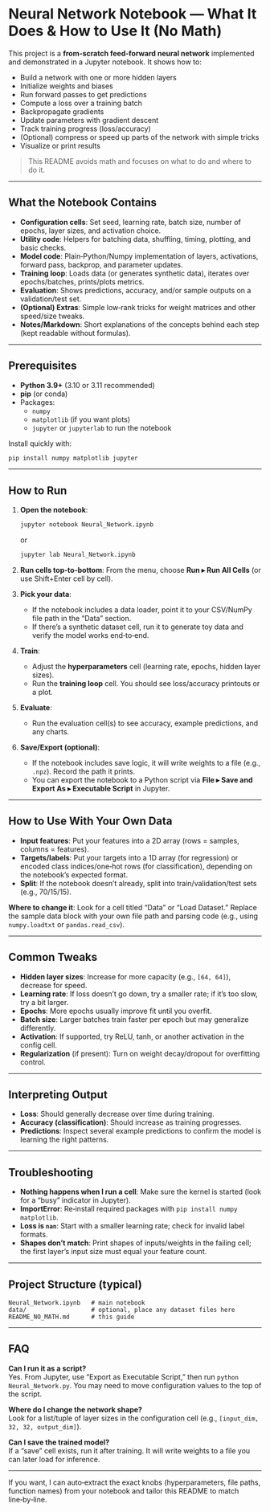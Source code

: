 # Neural Network Notebook — What It Does & How to Use It (No Math)

This project is a **from-scratch feed‑forward neural network** implemented and demonstrated in a Jupyter notebook. It shows how to:
- Build a network with one or more hidden layers
- Initialize weights and biases
- Run forward passes to get predictions
- Compute a loss over a training batch
- Backpropagate gradients
- Update parameters with gradient descent
- Track training progress (loss/accuracy)
- (Optional) compress or speed up parts of the network with simple tricks
- Visualize or print results

> This README avoids math and focuses on what to do and where to do it.

---

## What the Notebook Contains

- **Configuration cells**: Set seed, learning rate, batch size, number of epochs, layer sizes, and activation choice.
- **Utility code**: Helpers for batching data, shuffling, timing, plotting, and basic checks.
- **Model code**: Plain‑Python/Numpy implementation of layers, activations, forward pass, backprop, and parameter updates.
- **Training loop**: Loads data (or generates synthetic data), iterates over epochs/batches, prints/plots metrics.
- **Evaluation**: Shows predictions, accuracy, and/or sample outputs on a validation/test set.
- **(Optional) Extras**: Simple low‑rank tricks for weight matrices and other speed/size tweaks.
- **Notes/Markdown**: Short explanations of the concepts behind each step (kept readable without formulas).

---

## Prerequisites

- **Python 3.9+** (3.10 or 3.11 recommended)
- **pip** (or conda)
- Packages:
  - `numpy`
  - `matplotlib` (if you want plots)
  - `jupyter` or `jupyterlab` to run the notebook

Install quickly with:
```bash
pip install numpy matplotlib jupyter
```

---

## How to Run

1. **Open the notebook**:
   ```bash
   jupyter notebook Neural_Network.ipynb
   ```
   or
   ```bash
   jupyter lab Neural_Network.ipynb
   ```

2. **Run cells top‑to‑bottom**: From the menu, choose **Run ▸ Run All Cells** (or use Shift+Enter cell by cell).

3. **Pick your data**:
   - If the notebook includes a data loader, point it to your CSV/NumPy file path in the “Data” section.
   - If there’s a synthetic dataset cell, run it to generate toy data and verify the model works end‑to‑end.

4. **Train**:
   - Adjust the **hyperparameters** cell (learning rate, epochs, hidden layer sizes).
   - Run the **training loop** cell. You should see loss/accuracy printouts or a plot.

5. **Evaluate**:
   - Run the evaluation cell(s) to see accuracy, example predictions, and any charts.

6. **Save/Export (optional)**:
   - If the notebook includes save logic, it will write weights to a file (e.g., `.npz`). Record the path it prints.
   - You can export the notebook to a Python script via **File ▸ Save and Export As ▸ Executable Script** in Jupyter.

---

## How to Use With Your Own Data

- **Input features**: Put your features into a 2D array (rows = samples, columns = features).
- **Targets/labels**: Put your targets into a 1D array (for regression) or encoded class indices/one‑hot rows (for classification), depending on the notebook’s expected format.
- **Split**: If the notebook doesn’t already, split into train/validation/test sets (e.g., 70/15/15).

**Where to change it**: Look for a cell titled “Data” or “Load Dataset.” Replace the sample data block with your own file path and parsing code (e.g., using `numpy.loadtxt` or `pandas.read_csv`).

---

## Common Tweaks

- **Hidden layer sizes**: Increase for more capacity (e.g., `[64, 64]`), decrease for speed.
- **Learning rate**: If loss doesn’t go down, try a smaller rate; if it’s too slow, try a bit larger.
- **Epochs**: More epochs usually improve fit until you overfit.
- **Batch size**: Larger batches train faster per epoch but may generalize differently.
- **Activation**: If supported, try ReLU, tanh, or another activation in the config cell.
- **Regularization** (if present): Turn on weight decay/dropout for overfitting control.

---

## Interpreting Output

- **Loss**: Should generally decrease over time during training.
- **Accuracy (classification)**: Should increase as training progresses.
- **Predictions**: Inspect several example predictions to confirm the model is learning the right patterns.

---

## Troubleshooting

- **Nothing happens when I run a cell**: Make sure the kernel is started (look for a “busy” indicator in Jupyter).
- **ImportError**: Re‑install required packages with `pip install numpy matplotlib`.
- **Loss is `nan`**: Start with a smaller learning rate; check for invalid label formats.
- **Shapes don’t match**: Print shapes of inputs/weights in the failing cell; the first layer’s input size must equal your feature count.

---

## Project Structure (typical)

```
Neural_Network.ipynb   # main notebook
data/                  # optional, place any dataset files here
README_NO_MATH.md      # this guide
```

---

## FAQ

**Can I run it as a script?**  
Yes. From Jupyter, use “Export as Executable Script,” then run `python Neural_Network.py`. You may need to move configuration values to the top of the script.

**Where do I change the network shape?**  
Look for a list/tuple of layer sizes in the configuration cell (e.g., `[input_dim, 32, 32, output_dim]`).

**Can I save the trained model?**  
If a “save” cell exists, run it after training. It will write weights to a file you can later load for inference.

---

If you want, I can auto‑extract the exact knobs (hyperparameters, file paths, function names) from your notebook and tailor this README to match line‑by‑line.


